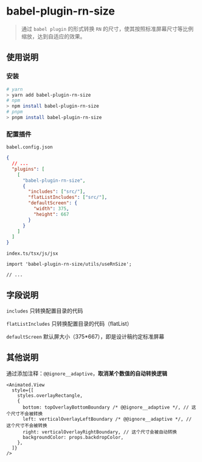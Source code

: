 # babel-plugin-rn-size

> 通过 `babel plugin` 的形式转换 `RN` 的尺寸，使其按照标准屏幕尺寸等比例缩放，达到自适应的效果。

## 使用说明

### 安装

```bash
# yarn
> yarn add babel-plugin-rn-size
# npm
> npm install babel-plugin-rn-size
# pnpm
> pnpm install babel-plugin-rn-size
```

### 配置插件

`babel.config.json`

```json
{
  // ...
  "plugins": [
    [
      "babel-plugin-rn-size",
      {
        "includes": ["src/"],
        "flatListIncludes": ["src/"],
        "defaultScreen": {
          "width": 375,
          "height": 667
        }
      }
    ]
  ]
}
```

`index.ts/tsx/js/jsx`

```tsx
import 'babel-plugin-rn-size/utils/useRnSize';

// ...
```

## 字段说明

`includes`
只转换配置目录的代码

`flatListIncludes`
只转换配置目录的代码（flatList）

`defaultScreen`
默认屏大小（375*667），即是设计稿约定标准屏幕

## 其他说明

通过添加注释：`@@ignore__adaptive`，**取消某个数值的自动转换逻辑**

```tsx
<Animated.View
  style={[
    styles.overlayRectangle,
    {
      bottom: topOverlayBottomBoundary /* @@ignore__adaptive */, // 这个尺寸不会被转换
      left: verticalOverlayLeftBoundary /* @@ignore__adaptive */, // 这个尺寸不会被转换
      right: verticalOverlayRightBoundary, // 这个尺寸会被自动转换
      backgroundColor: props.backdropColor,
    },
  ]}
/>
```